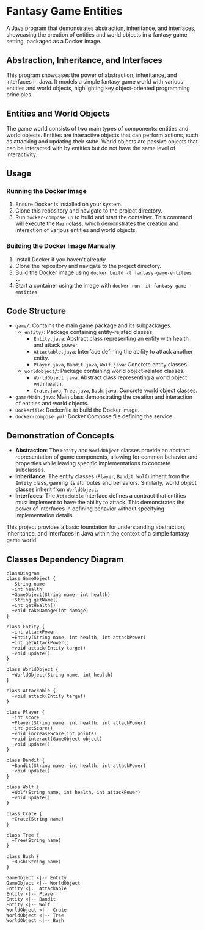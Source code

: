 # **Fantasy Game Entities**

A Java program that demonstrates abstraction, inheritance, and interfaces, showcasing the creation of entities and world objects in a fantasy game setting, packaged as a Docker image.

**Abstraction, Inheritance, and Interfaces**
------------------------------------------

This program showcases the power of abstraction, inheritance, and interfaces in Java. It models a simple fantasy game world with various entities and world objects, highlighting key object-oriented programming principles.

**Entities and World Objects**
-----------------------------

The game world consists of two main types of components: entities and world objects. Entities are interactive objects that can perform actions, such as attacking and updating their state. World objects are passive objects that can be interacted with by entities but do not have the same level of interactivity.

**Usage**
-----

### Running the Docker Image

1. Ensure Docker is installed on your system.
2. Clone this repository and navigate to the project directory.
3. Run `docker-compose up` to build and start the container. This command will execute the `Main` class, which demonstrates the creation and interaction of various entities and world objects.

### Building the Docker Image Manually

1. Install Docker if you haven't already.
2. Clone the repository and navigate to the project directory.
3. Build the Docker image using `docker build -t fantasy-game-entities .`.
4. Start a container using the image with `docker run -it fantasy-game-entities`.

**Code Structure**
-----------------

- `game/`: Contains the main game package and its subpackages.
  - `entity/`: Package containing entity-related classes.
    - `Entity.java`: Abstract class representing an entity with health and attack power.
    - `Attackable.java`: Interface defining the ability to attack another entity.
    - `Player.java`, `Bandit.java`, `Wolf.java`: Concrete entity classes.
  - `worldobject/`: Package containing world object-related classes.
    - `WorldObject.java`: Abstract class representing a world object with health.
    - `Crate.java`, `Tree.java`, `Bush.java`: Concrete world object classes.
- `game/Main.java`: Main class demonstrating the creation and interaction of entities and world objects.
- `Dockerfile`: Dockerfile to build the Docker image.
- `docker-compose.yml`: Docker Compose file defining the service.

**Demonstration of Concepts**
---------------------------

- **Abstraction**: The `Entity` and `WorldObject` classes provide an abstract representation of game components, allowing for common behavior and properties while leaving specific implementations to concrete subclasses.
- **Inheritance**: The entity classes (`Player`, `Bandit`, `Wolf`) inherit from the `Entity` class, gaining its attributes and behaviors. Similarly, world object classes inherit from `WorldObject`.
- **Interfaces**: The `Attackable` interface defines a contract that entities must implement to have the ability to attack. This demonstrates the power of interfaces in defining behavior without specifying implementation details.

This project provides a basic foundation for understanding abstraction, inheritance, and interfaces in Java within the context of a simple fantasy game world.

**Classes Dependency Diagram**
---------------------------

```mermaid
classDiagram
class GameObject {
  -String name
  -int health
  +GameObject(String name, int health)
  +String getName()
  +int getHealth()
  +void takeDamage(int damage)
}

class Entity {
  -int attackPower
  +Entity(String name, int health, int attackPower)
  +int getAttackPower()
  +void attack(Entity target)
  +void update()
}

class WorldObject {
  +WorldObject(String name, int health)
}

class Attackable {
  +void attack(Entity target)
}

class Player {
  -int score
  +Player(String name, int health, int attackPower)
  +int getScore()
  +void increaseScore(int points)
  +void interact(GameObject object)
  +void update()
}

class Bandit {
  +Bandit(String name, int health, int attackPower)
  +void update()
}

class Wolf {
  +Wolf(String name, int health, int attackPower)
  +void update()
}

class Crate {
  +Crate(String name)
}

class Tree {
  +Tree(String name)
}

class Bush {
  +Bush(String name)
}

GameObject <|-- Entity
GameObject <|-- WorldObject
Entity <|.. Attackable
Entity <|-- Player
Entity <|-- Bandit
Entity <|-- Wolf
WorldObject <|-- Crate
WorldObject <|-- Tree
WorldObject <|-- Bush
```